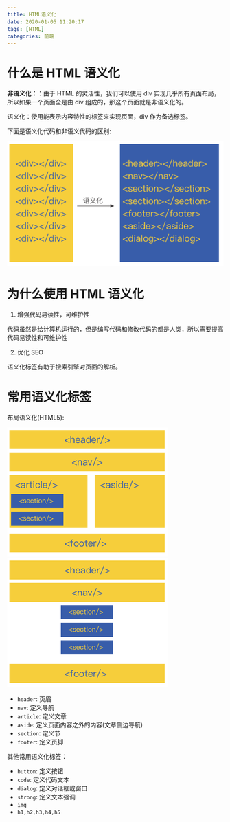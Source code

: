 ```yaml
---
title: HTML语义化
date: 2020-01-05 11:20:17
tags: [HTML]
categories: 前端
---
```


# 什么是 HTML 语义化

**非语义化：**：由于 HTML 的灵活性，我们可以使用 div 实现几乎所有页面布局，所以如果一个页面全是由 div 组成的，那这个页面就是非语义化的。

语义化：使用能表示内容特性的标签来实现页面，div 作为备选标签。

下面是语义化代码和非语义代码的区别:

![HTML语义化代码](https://raw.githubusercontent.com/fangmd/blogsource/master/img/HTML语义化代码.png)

# 为什么使用 HTML 语义化

1. 增强代码易读性，可维护性

代码虽然是给计算机运行的，但是编写代码和修改代码的都是人类，所以需要提高代码易读性和可维护性

2. 优化 SEO

语义化标签有助于搜索引擎对页面的解析。

# 常用语义化标签

布局语义化(HTML5):

![HTML语义化](https://raw.githubusercontent.com/fangmd/blogsource/master/img/HTML语义化.png)![HTML语义化简易版](https://raw.githubusercontent.com/fangmd/blogsource/master/img/HTML语义化简易版.png)


- `header`: 页眉
- `nav`: 定义导航
- `article`: 定义文章
- `aside`: 定义页面内容之外的内容(文章侧边导航)
- `section`: 定义节
- `footer`: 定义页脚


其他常用语义化标签：

- `button`: 定义按钮
- `code`: 定义代码文本
- `dialog`: 定义对话框或窗口
- `strong`: 定义文本强调
- `img`
- `h1,h2,h3,h4,h5`

